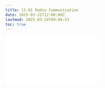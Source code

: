 ```yaml
---
title: 11.01 Radio Communication
date: 2025-03-31T12:00:00Z
lastmod: 2025-03-24T09:04:53
toc: true
---
```


![Link to included file content](../../../../arduino/radio-communication.md)
